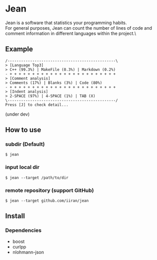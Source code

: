 # Jean

Jean is a software that statistics your programming habits.\
For general purposes, Jean can count the number of lines of code and comment information in different languages within the project.\

## Example

```text
/------------------------------------------------\
> [Language Top3]
> C++ (99.3%) | MakeFile (0.3%) | Markdown (0.2%)
- + + + + + + + + + + + + + + + + + + + + + + + +
> [Comment analysis]
> Comments (17%) | Blanks (3%) | Code (80%)
- + + + + + + + + + + + + + + + + + + + + + + + +
> [Indent analysis]
> 2-SPACE (97%) | 4-SPACE (1%) | TAB (X)
\------------------------------------------------/
Press [J] to check detail...
```
(under dev)

## How to use

### subdir (Default)

`$ jean`

### input local dir

`$ jean --target /path/to/dir`

### remote repository (support GitHub)

`$ jean --target github.com/iiran/jean`

## Install

### Dependencies
- boost
- curlpp
- nlohmann-json